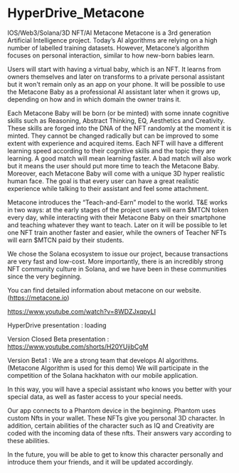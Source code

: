 # HyperDrive_Metacone
IOS/Web3/Solana/3D NFT/AI
Metacone
Metacone is a 3rd generation Artificial Intelligence project. Today’s AI algorithms are relying on a high number of labelled training datasets. However, Metacone’s algorithm focuses on personal interaction, similar to how new-born babies learn.

Users will start with having a virtual baby, which is an NFT. It learns from owners themselves and later on transforms to a private personal assistant but it won't remain only as an app on your phone. It will be possible to use the Metacone Baby as a professional AI assistant later when it grows up, depending on how and in which domain the owner trains it.

Each Metacone Baby will be born (or be minted) with some innate cognitive skills such as Reasoning, Abstract Thinking, EQ, Aesthetics and Creativity. These skills are forged into the DNA of the NFT randomly at the moment it is minted. They cannot be changed radically but can be improved to some extent with experience and acquired items. Each NFT will have a different learning speed according to their cognitive skills and the topic they are learning. A good match will mean learning faster. A bad match will also work but it means the user should put more time to teach the Metacone Baby. Moreover, each Metacone Baby will come with a unique 3D hyper realistic human face. The goal is that every user can have a great realistic experience while talking to their assistant and feel some attachment.

Metacone introduces the “Teach-and-Earn” model to the world. T&E works in two ways: at the early stages of the project users will earn $MTCN token every day, while interacting with their Metacone Baby on their smartphone and teaching whatever they want to teach. Later on it will be possible to let one NFT train another faster and easier, while the owners of Teacher NFTs will earn $MTCN paid by their students.

We chose the Solana ecosystem to issue our project, because transactions are very fast and low-cost. More importantly, there is an incredibly strong NFT community culture in Solana, and we have been in these communities since the very beginning.

You can find detailed information about metacone on our website.(https://metacone.io)

https://www.youtube.com/watch?v=8WDZJxqpyLI

HyperDrive presentation : loading

Version Closed Beta presentation : https://www.youtube.com/shorts/H20YUjibCgM

Version Beta1 : We are a strong team that develops AI algorithms. (Metacone Algorithm is used for this demo) We will participate in the competition of the Solana hackhaton with our mobile application. 

In this way, you will have a special assistant who knows you better with your special data, as well as faster access to your special needs.

 Our app connects to a Phantom device in the beginning. Phantom uses custom Nfts in your wallet. These NFTs give you personal 3D character. In addition, certain abilities of the character such as IQ and Creativity are coded with the incoming data of these nfts.  Their answers vary according to these abilities.

 In the future, you will be able to get to know this character personally and introduce them your friends, and it will be updated accordingly.
